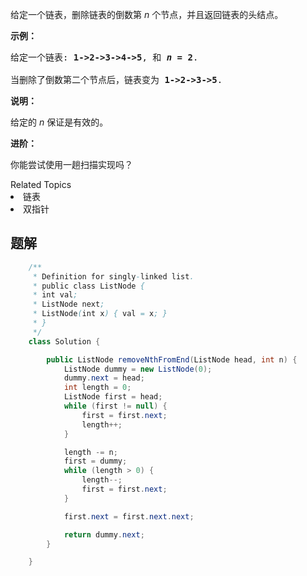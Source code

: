 <p>给定一个链表，删除链表的倒数第&nbsp;<em>n&nbsp;</em>个节点，并且返回链表的头结点。</p>

<p><strong>示例：</strong></p>

<pre>给定一个链表: <strong>1-&gt;2-&gt;3-&gt;4-&gt;5</strong>, 和 <strong><em>n</em> = 2</strong>.

当删除了倒数第二个节点后，链表变为 <strong>1-&gt;2-&gt;3-&gt;5</strong>.
</pre>

<p><strong>说明：</strong></p>

<p>给定的 <em>n</em>&nbsp;保证是有效的。</p>

<p><strong>进阶：</strong></p>

<p>你能尝试使用一趟扫描实现吗？</p>
<div><div>Related Topics</div><div><li>链表</li><li>双指针</li></div></div>

## 题解

```java
    /**
     * Definition for singly-linked list.
     * public class ListNode {
     * int val;
     * ListNode next;
     * ListNode(int x) { val = x; }
     * }
     */
    class Solution {

        public ListNode removeNthFromEnd(ListNode head, int n) {
            ListNode dummy = new ListNode(0);
            dummy.next = head;
            int length = 0;
            ListNode first = head;
            while (first != null) {
                first = first.next;
                length++;
            }

            length -= n;
            first = dummy;
            while (length > 0) {
                length--;
                first = first.next;
            }

            first.next = first.next.next;

            return dummy.next;
        }

    }
```